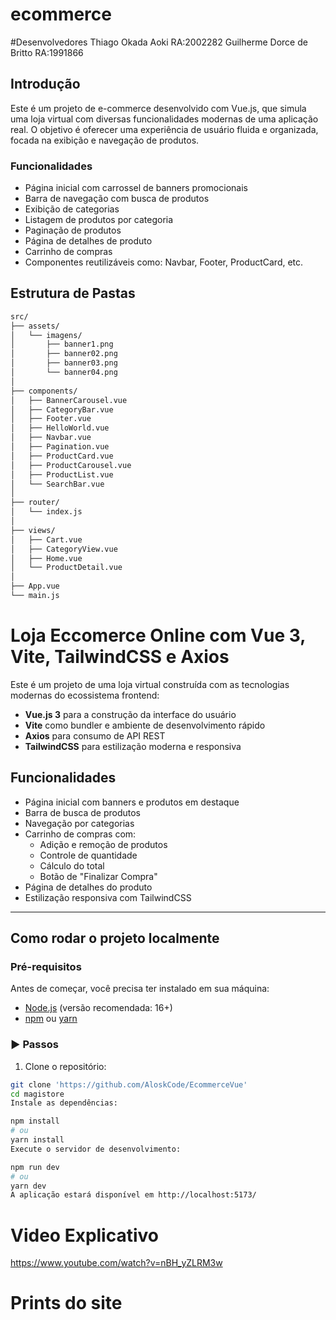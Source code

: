 # ecommerce

#Desenvolvedores
Thiago Okada Aoki RA:2002282
Guilherme Dorce de Britto RA:1991866
## Introdução

Este é um projeto de e-commerce desenvolvido com Vue.js, que simula uma loja virtual com diversas funcionalidades modernas de uma aplicação real. O objetivo é oferecer uma experiência de usuário fluida e organizada, focada na exibição e navegação de produtos.

### Funcionalidades

- Página inicial com carrossel de banners promocionais
- Barra de navegação com busca de produtos
- Exibição de categorias
- Listagem de produtos por categoria
- Paginação de produtos
- Página de detalhes de produto
- Carrinho de compras
- Componentes reutilizáveis como: Navbar, Footer, ProductCard, etc.

## Estrutura de Pastas

```bash
src/
├── assets/
│   └── imagens/
│       ├── banner1.png
│       ├── banner02.png
│       ├── banner03.png
│       └── banner04.png
│
├── components/
│   ├── BannerCarousel.vue
│   ├── CategoryBar.vue
│   ├── Footer.vue
│   ├── HelloWorld.vue
│   ├── Navbar.vue
│   ├── Pagination.vue
│   ├── ProductCard.vue
│   ├── ProductCarousel.vue
│   ├── ProductList.vue
│   └── SearchBar.vue
│
├── router/
│   └── index.js
│
├── views/
│   ├── Cart.vue
│   ├── CategoryView.vue
│   ├── Home.vue
│   └── ProductDetail.vue
│
├── App.vue
└── main.js
```

# Loja Eccomerce Online com Vue 3, Vite, TailwindCSS e Axios

Este é um projeto de uma loja virtual construída com as tecnologias modernas do ecossistema frontend:

- **Vue.js 3** para a construção da interface do usuário  
- **Vite** como bundler e ambiente de desenvolvimento rápido  
- **Axios** para consumo de API REST  
- **TailwindCSS** para estilização moderna e responsiva  

## Funcionalidades

- Página inicial com banners e produtos em destaque  
- Barra de busca de produtos  
- Navegação por categorias  
- Carrinho de compras com:
  - Adição e remoção de produtos
  - Controle de quantidade
  - Cálculo do total
  - Botão de "Finalizar Compra"
- Página de detalhes do produto  
- Estilização responsiva com TailwindCSS  

---

## Como rodar o projeto localmente

### Pré-requisitos

Antes de começar, você precisa ter instalado em sua máquina:

- [Node.js](https://nodejs.org/) (versão recomendada: 16+)
- [npm](https://www.npmjs.com/) ou [yarn](https://yarnpkg.com/)

### ▶️ Passos

1. Clone o repositório:

```bash
git clone 'https://github.com/AloskCode/EcommerceVue'
cd magistore
Instale as dependências:

npm install
# ou
yarn install
Execute o servidor de desenvolvimento:

npm run dev
# ou
yarn dev
A aplicação estará disponível em http://localhost:5173/

```

# Video Explicativo 
https://www.youtube.com/watch?v=nBH_yZLRM3w

# Prints do site

